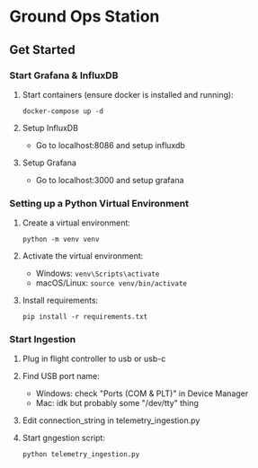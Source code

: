 # Ground Ops Station

## Get Started

### Start Grafana & InfluxDB

1. Start containers (ensure docker is installed and running):
    ```
    docker-compose up -d
    ```

2. Setup InfluxDB
    - Go to localhost:8086 and setup influxdb

3. Setup Grafana
    - Go to localhost:3000 and setup grafana
    
### Setting up a Python Virtual Environment

1. Create a virtual environment:
   ```
   python -m venv venv
   ```

2. Activate the virtual environment:
   - Windows: `venv\Scripts\activate`
   - macOS/Linux: `source venv/bin/activate`

3. Install requirements:
   ```
   pip install -r requirements.txt
   ```

### Start Ingestion

1. Plug in flight controller to usb or usb-c

2. Find USB port name:
    - Windows: check "Ports (COM & PLT)" in Device Manager
    - Mac: idk but probably some "/dev/tty" thing

3. Edit connection_string in telemetry_ingestion.py

3. Start gngestion script:
    ```
    python telemetry_ingestion.py
    ```